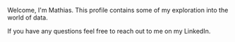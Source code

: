 Welcome, I'm Mathias. This profile contains some of my exploration into the world of data. 

If you have any questions feel free to reach out to me on my LinkedIn.
